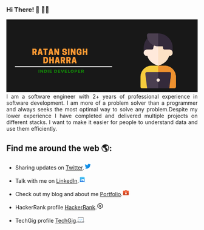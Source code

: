 ### Hi There! 👋 👨‍💻

<img src="https://raw.githubusercontent.com/ratansingh98/ratansingh98/master/image.png" alt="banner that says Ratan Singh - Indie Developer">

<div style="text-align: justify"> 
I am a software engineer with 2+ years of professional experience in software development. 
I am more of a problem solver than a programmer and always seeks the most optimal way to solve any problem.Despite my lower experience I have completed and delivered multiple projects on different stacks. I want to make it easier for people to understand data and use them efficiently.

 </div>

## Find me around the web 🌎:
- Sharing updates on <a href="https://twitter.com/Ratan_Singh98"> Twitter</a>.<img src="https://raw.githubusercontent.com/ratansingh98/ratansingh98/master/icons/twitter.png" height="18px" alt="Twitter Icon">
  
- Talk with me on <a href="https://rsdharra.com/">LinkedIn</a>.<img src="https://raw.githubusercontent.com/ratansingh98/ratansingh98/master/icons/linkedin.png" height="18px" alt="LinkedIn Icon">
  
- Check out my blog and about me <a href="https://rsdharra.com//">Portfolio</a>.<img src="https://raw.githubusercontent.com/ratansingh98/ratansingh98/master/icons//portfolio.png" height="18px" alt="Portfolio Icon">
  
- HackerRank profile <a href="https://www.hackerrank.com/ratan_singh98"> HackerRank</a>.<img src="https://raw.githubusercontent.com/ratansingh98/ratansingh98/master/icons/hackerrank.png" height="18px" alt="Hacker Rank Icon">
  
- TechGig profile <a href="https://www.techgig.com/ratansingh30"> TechGig</a>.<img src="https://raw.githubusercontent.com/ratansingh98/ratansingh98/master/icons/techgig.png" height="18px" alt="TechGig Icon">
